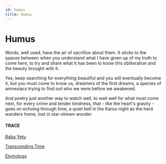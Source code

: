 ```yaml
---
id: humus
title: Humus 
---
```


# Humus

Words, well used, have the air
of sacrifice about them.
It sticks to the spaces between
when you understand
what I have given up
of my truth
to come here, to try and share
what it has been to know
this obliteration
and the beauty brought with it.

Yes, keep searching
for everything beautiful
and you will eventually become it,
but you must come to know us,
dreamers of the first dreams,
a species of amnesiacs
trying to find out who we were
before we awakened.

And poetry just another way
to watch well, to wait well
for what must come next,
for every crime and tender kindness,
that - like the heart's gravity - 
goes on echoing through time,
a quiet bell in the Karoo night
as the herd wanders home,
lost in star-strewn wonder.


#### TRACE

[Baba Yetu](https://www.youtube.com/watch?v=PCa8RxaOPW8 "Stellenbosch Choir, 2018")

[Transcending Time](https://www.youtube.com/watch?v=t6kqaip7WS4 "Instellar, Like Stories of Old")

[Etymology](https://www.reddit.com/r/etymology/comments/4m07pf/is_there_a_joint_etymological_source_of_humus_and/ "Isn't pita bread the real enemy?")